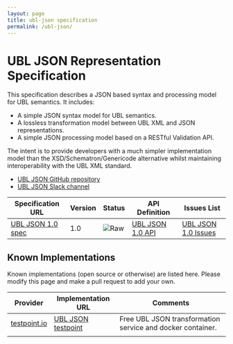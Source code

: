 ```yaml
---
layout: page
title: ubl-json specification
permalink: /ubl-json/
---
```


# UBL JSON Representation Specification

This specification describes a JSON based syntax and processing model for UBL semantics. It includes:

* A simple JSON syntax model for UBL semantics.
* A lossless transformation model between UBL XML and JSON representations.
* A simple JSON processing model based on a RESTful Validation API.

The intent is to provide developers with a much simpler implementation model than the XSD/Schematron/Genericode alternative whilst maintaining interoperability with the UBL XML standard.

* [UBL JSON GitHub repository](https://github.com/ausdigital/ausdigital-ubl-json)
* [UBL JSON Slack channel](https://ausdigital.slack.com/messages/spec-ubl-json/)

| Specification URL | Version | Status | API Definition | Issues List |
| ----------------- | ------  | ------ | -------------- | ----------- |
| [UBL JSON 1.0 spec](http://ausdigital-ubl-json.readthedocs.io/) | 1.0 | ![Raw](http://rfc.unprotocols.org/spec:2/COSS/raw.svg) | [UBL JSON 1.0 API](https://app.swaggerhub.com/api/ausdigital/ausdigital-ubl-json/1.0) | [UBL JSON 1.0 Issues](https://github.com/ausdigital/ausdigital-ubl-json/issues) |

## Known Implementations

Known implementations (open source or otherwise) are listed here.  Please modify this page and make a pull request to add your own.

|Provider|Implementation URL|Comments|
|--------|------------------|--------|
| [testpoint.io](http://testpoint.io/) | [UBL JSON testpoint](http://testpoint.io/ubl-json) | Free UBL JSON transformation service and docker container. |
|  |  |  |
